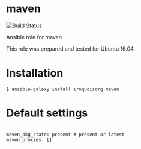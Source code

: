 # maven

[![Build Status](https://travis-ci.com/iroquoisorg/ansible-role-maven.svg?branch=master)](https://travis-ci.com/iroquoisorg/ansible-role-memcached)

Ansible role for maven

This role was prepared and tested for Ubuntu 16.04.

# Installation

`$ ansible-galaxy install iroquoisorg.maven`

# Default settings

```

maven_pkg_state: present # present or latest
maven_proxies: []

```
